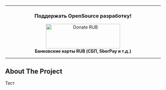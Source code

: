 <!-- Donations -->
<hr>
<div align = "center">
	<h3>Поддержать OpenSource разработку!</h3>
	<a href="https://yookassa.ru/my/i/ZvL8t9m7GBvz/l" target="_parent">
		<img src="https://yookassa.ru/files/Guide_files/logo-black.svg" alt="Donate RUB" width="240" height="80" />
	</a>
	<div>
		<b>Банковские карты RUB (СБП, SberPay и т.д.)</b>
	</div>
</div>
<hr>
<!-- Donations -->

## About The Project
Тест

